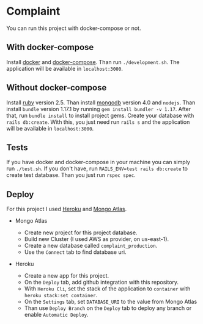 # Complaint

You can run this project with docker-compose or not.

## With docker-compose

Install [docker](https://docs.docker.com/install/)
 and [docker-compose](https://docs.docker.com/compose/install/).
Than run `./development.sh`. The application will be available
in `localhost:3000`.

## Without docker-compose

Install [ruby](https://www.ruby-lang.org/en/documentation/installation/)
version 2.5. Than install
[mongodb](https://docs.mongodb.com/manual/installation/)
 version 4.0 and `nodejs`.
Than install `bundle` version 1.17.1 by running
`gem install bundler -v 1.17`.
After that, run `bundle install` to install project gems.
Create your database with `rails db:create`. With this, you just need run
`rails s` and the application will be available in `localhost:3000`.

## Tests

If you have docker and docker-compose in your machine you can simply run
`./test.sh`. If you don't have, run
`RAILS_ENV=test rails db:create` to create test database. Than you just run
`rspec spec`.

## Deploy

For this project I used [Heroku](https://cloud.mongodb.com)
and [Mongo Atlas](https://cloud.mongodb.com).

- Mongo Atlas

  - Create new project for this project database.
  - Build new Cluster (I used AWS as provider, on us-east-1).
  - Create a new database called `complaint_production`.
  - Use the `Connect` tab to find database uri.


- Heroku

  - Create a new app for this project.
  - On the `Deploy` tab, add github integration with this repository.
  - With `Heroku Cli`, set the stack of the application to `container` with
  `heroku stack:set container`.
  - On the `Settings` tab, set `DATABASE_URI` to the value from Mongo
  Atlas
  - Than use `Deploy Branch` on the `Deploy` tab to deploy any branch or
  enable `Automatic Deploy`.
